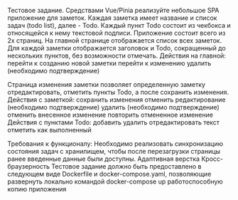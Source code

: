 Тестовое задание.
Средствами Vue/Pinia реализуйте небольшое SPA приложение для заметок.
Каждая заметка имеет название и список задач (todo list), далее - Todo. Каждый пункт Todo состоит из чекбокса и относящейся к нему текстовой подписи.
Приложение состоит всего из 2х страниц.
На главной странице отображается список всех заметок. Для каждой заметки отображается заголовок и Todo, сокращенный до нескольких пунктов, без возможности отмечать. Действия на главной:
перейти к созданию новой заметки
перейти к изменению
удалить (необходимо подтверждение)

Страница изменения заметки позволяет определенную заметку отредактировать, отметить пункты Todo, а после сохранить изменения. Действия с заметкой:
сохранить изменения
отменить редактирование (необходимо подтверждение)
удалить (необходимо подтверждение)
отменить внесенное изменение
повторить отмененное изменение Действия с пунктами Todo:
добавить
удалить
отредактировать текст
отметить как выполненный

Требования к функционалу:
Необходимо реализовать синхронизацию состояния задач с хранилищем, чтобы после перезагрузки страницы ранее введенные данные были доступны.
Адаптивная верстка
Кросс-браузерность
Тестовое задание должно быть предоставлено в следующем виде Dockerfile и docker-compose.yaml, позволяющие развернуть локально командой docker-compose up работоспособную копию приложения